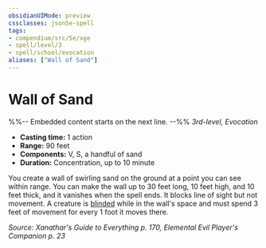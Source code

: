 ```yaml
---
obsidianUIMode: preview
cssclasses: json5e-spell
tags:
- compendium/src/5e/xge
- spell/level/3
- spell/school/evocation
aliases: ["Wall of Sand"]
---
```

# Wall of Sand
%%-- Embedded content starts on the next line. --%%
*3rd-level, Evocation*  

- **Casting time:** 1 action
- **Range:** 90 feet
- **Components:** V, S, a handful of sand
- **Duration:** Concentration, up to 10 minute

You create a wall of swirling sand on the ground at a point you can see within range. You can make the wall up to 30 feet long, 10 feet high, and 10 feet thick, and it vanishes when the spell ends. It blocks line of sight but not movement. A creature is [blinded](2-Mechanics/CLI/rules/conditions.md#Blinded) while in the wall's space and must spend 3 feet of movement for every 1 foot it moves there.

*Source: Xanathar's Guide to Everything p. 170, Elemental Evil Player's Companion p. 23*